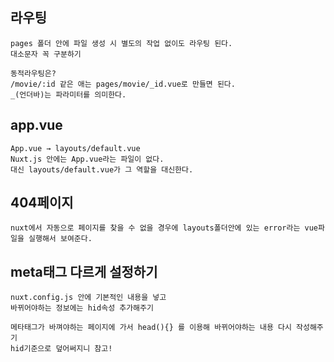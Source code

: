 ## 라우팅
```
pages 폴더 안에 파일 생성 시 별도의 작업 없이도 라우팅 된다.
대소문자 꼭 구분하기

동적라우팅은?
/movie/:id 같은 애는 pages/movie/_id.vue로 만들면 된다.
_(언더바)는 파라미터를 의미한다.
```

## app.vue
```
App.vue → layouts/default.vue
Nuxt.js 안에는 App.vue라는 파일이 없다.
대신 layouts/default.vue가 그 역할을 대신한다.
```

## 404페이지
```
nuxt에서 자동으로 페이지를 찾을 수 없을 경우에 layouts폴더안에 있는 error라는 vue파일을 실행해서 보여준다.
```

## meta태그 다르게 설정하기
```
nuxt.config.js 안에 기본적인 내용을 넣고
바뀌어야하는 정보에는 hid속성 추가해주기

메타태그가 바껴야하는 페이지에 가서 head(){} 를 이용해 바뀌어야하는 내용 다시 작성해주기
hid기준으로 덮어써지니 참고!
```
